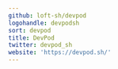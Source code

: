 ```yaml
---
github: loft-sh/devpod
logohandle: devpodsh
sort: devpod
title: DevPod
twitter: devpod_sh
website: 'https://devpod.sh/'
---
```

